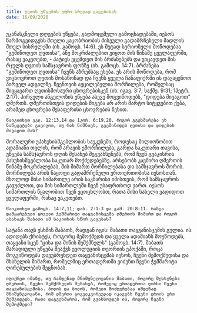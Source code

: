 ```yaml
---
title: ღვთის უწყების უფრო სრულად გაგებისას
date: 16/09/2020
---
```


უკანასკნელი დღეების უწყება, გადმოცემული გამოცხადებაში, იესოს წარმოგვიდგენს მთელი კაცობრიობის მისეული გადამრჩენელი მადლის მთელ სისრულეში (იხ. გამოცხ. 14:6). ეს მეტად სერიოზული მოწოდებაა "გეშინოდეთ ღვთისა", ანუ მოკრძალებით ვიყოთ მის წინაშე ყველაფერში, რასაც ვაკეთებთ, - პატივს ვცემდეთ მის ბრძანებებს და ვიცავდეთ მის რჯულს ღვთის სამსჯავროს ფონზე (იხ. გამოცხ. 14:7). ბრძანება "გეშინოდეთ ღვთისა" ჩვენს აზრებსაც ეხება. ეს არის მოწოდება, რომ ვიცხოვროთ ღვთის მოსაწონად და ჩვენს ყველა ჩანაფიქრში ის დავაყენოთ პირველ ადგილზე. ჩვენთვის აუცილებელია მორჩილება, რომელსაც მივყავართ ღვთისმოსაური ცხოვრებისკენ (იხ. იგავ. 3:7; საქმე. 9:31; 1პეტრ. 2:17). პირველი ანგელოზის უწყება ასევე მოგვიწოდებს, "დიდება მივაგოთ" ღმერთს. ღმერთისთვის დიდების მიგება არ არის მარტო სიტყვებით ქება, არამედ ცხოვრება შესაფერისი ცხოვრების წესით.

`წაიკითხეთ ეკლ. 12:13,14 და 1კორ. 6:19,20. როგორ გვეხმარება ეს ნაწყვეტები გავიგოთ, თუ რას ნიშნავს, გვეშინოდეს ღვთისა და დიდებას მივაგოთ მას?`

მორალური უპასუხისმგებლობის საუკუნეში, როდესაც მილიონობით ადამიანი თვლის, რომ არავის ემორჩილება, გარდა საკუთარი თავისა, უწყება სამსჯავროს დღის შესახებ შეგვახსენებს, რომ ჩვენ გვაკისრია პასუხისმგებლობა საკუთარ მოქმედებებზე. არსებობს კავშირი ღმერთის წინაშე მოკრძალებას, მის მიმართ მორჩილებასა და სამსჯავროს შორის. მორჩილება არის ნაყოფი გადამრჩენელი ურთიერთობისა იესოსთან. მხოლოდ მისი სიმართლე არის საკმარისი იმისთვის, რომ სამსჯავროს გავუძლოთ, და მის სიმართლეში ჩვენ უსაფრთხოდ ვართ. იესოს სიმართლის წყალობით ჩვენ ვცოცხლობთ, რათა მისი სახელი ვადიდოთ ყველაფერში, რასაც ვაკეთებთ.

`წაიკითხეთ გამოცხ. 14:7,11; დაბ. 2:1-3 და გამ. 20:8-11. რაზეა დამყარებული ყოველი ჭეშმარიტი თაყვანისცემა ღმერთის მიმართ და როგორ ასახავს შაბათი ამ საკითხის სწორ გაგებას?`

სატანა თავს ესხმის შაბათს, რადგან იცის: შაბათი თაყვანისცემის გულია. ის ადიდებს ქრისტეს, როგორც შემოქმედს და ყველა ადამიანს მოუწოდებს, თაყვანი სცენ "ცისა და მიწის შემქმნელს" (გამოცხ. 14:7). შაბათს მარადიული უწყება შეაქვს ევოლუციის თეორიის ეპოქაში, როცა მოგვიწოდებს დავუბრუნდეთ თაყვანისცემას იესოს, ჩვენი შემოქმედისა და მხსნელის მიმართ, რომელშიც ერთადერთში ვიძენთ ჩვენი ჭეშმარიტი ღირებულების შეცნობას.

`იფიქრეთ იმაზე, თუ რამდენად მნიშვნელოვანია შაბათი, როგორც შეხსენება ღმერთის, ჩვენი შემქმნელის შესახებ, რომელიც ერთადერთია ღირსი ჩვენი თაყვანისცემისა. ბოლოს და ბოლოს, რომელი მოძღვრებაა იმდენად მნიშვნელოვანი, რომ ღმერთი ყოველკვირეულად იკავებს ჩვენი დროის ერთ მეშვიდედს, რათა დაგვეხმაროს, რომ გვახსოვდეს ის, როგორც ჩვენი შემოქმედი?`